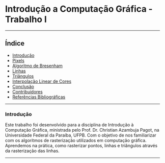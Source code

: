 # Introdução a Computação Gráfica - Trabalho I
---

## Índice

* [Introdução](#introdução)
* [Pixels](#pixels)
* [Algoritmo de Bresenham](#algoritmo-de-bresenham)
* [Linhas](#linhas)
* [Triângulos](#triângulos)
* [Interpolação Linear de Cores](#interpolação-linear-de-cores)
* [Conclusão](#conclusão)
* [Contribuidores](#contribuidores)
* [Referências Bibliográficas](#referências-bibliográficas)

---


### Introdução
Este trabalho foi desenvolvido para a disciplina de Introdução à Computação Gráfica, ministrada pelo Prof. Dr. Christian Azambuja Pagot, na Universidade Federal da Paraíba, UFPB. Com o objetivo de nos familiarizar com os algoritmos de rasterização utilizados
em computação gráfica. Aprendemos na prática, como rasterizar pontos, linhas e triângulos através da rasterização das linhas.

---

